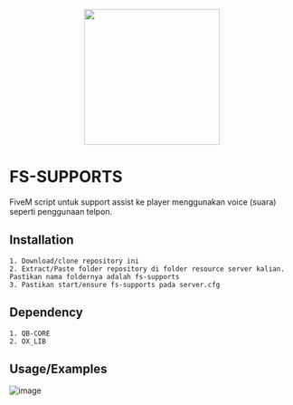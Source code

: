 <p align="center">
  <img width="240" height="240" src="https://cdn.discordapp.com/attachments/1078837522882367508/1114897951177855059/fstech_logo.png">
</p>

# FS-SUPPORTS

FiveM script untuk support assist ke player menggunakan voice (suara) seperti penggunaan telpon.

## Installation

    1. Download/clone repository ini
    2. Extract/Paste folder repository di folder resource server kalian. Pastikan nama foldernya adalah fs-supports
    3. Pastikan start/ensure fs-supports pada server.cfg

## Dependency
    1. QB-CORE
    2. OX_LIB

## Usage/Examples
![image](https://github.com/FutureSeekerTech/fs-supports/assets/72482885/14848e21-b831-4335-805d-34b0e075b4b6)


 
